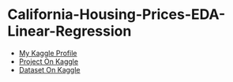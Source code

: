 # California-Housing-Prices-EDA-Linear-Regression

- [My Kaggle Profile](https://www.kaggle.com/mahmoudahmed6)
- [Project On Kaggle ](https://www.kaggle.com/code/mahmoudahmed6/california-housing-prices-eda-linear-regression)
- [Dataset On Kaggle](https://www.kaggle.com/datasets/camnugent/california-housing-prices)